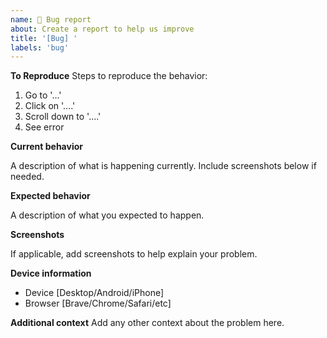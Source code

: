 ```yaml
---
name: 🐛 Bug report
about: Create a report to help us improve
title: '[Bug] '
labels: 'bug'
---
```

**To Reproduce**
Steps to reproduce the behavior:

1. Go to '...'
2. Click on '....'
3. Scroll down to '....'
4. See error

**Current behavior**

A description of what is happening currently. Include screenshots below if needed.

**Expected behavior**

A description of what you expected to happen.

**Screenshots**

If applicable, add screenshots to help explain your problem.

**Device information**
 - Device [Desktop/Android/iPhone]
 - Browser [Brave/Chrome/Safari/etc]

**Additional context**
Add any other context about the problem here.
